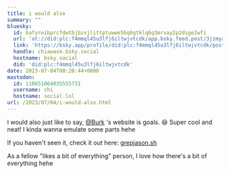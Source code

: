 ```yaml
---
title: i would also
summary: ""
bluesky:
  id: bafyreibprcfdwtbjbzxjlittptuwwe5bq6gtklq6q3mrvay2p2dsge2wfi
  url: 'at://did:plc:f4mmql45u3lfj6iltwjvtcdk/app.bsky.feed.post/3jzmyacepf722'
  link: 'https://bsky.app/profile/did:plc:f4mmql45u3lfj6iltwjvtcdk/post/3jzmyacepf722'
  handle: chiawase.bsky.social
  hostname: bsky.social
  did: 'did:plc:f4mmql45u3lfj6iltwjvtcdk'
date: 2023-07-04T00:20:44+0800
mastodon:
  id: 110651064035555731
  username: chi
  hostname: social.lol
url: /2023/07/04/i-would-also.html
---
```


I would also just like to say, [@Burk](https://micro.blog/Burk) 's website is goals. 😆 Super cool and neat! I kinda wanna emulate some parts hehe

If you haven't seen it, check it out here: [grepjason.sh](https://grepjason.sh)

As a fellow "likes a bit of everything" person, I love how there's a bit of everything hehe
